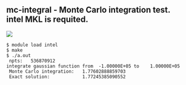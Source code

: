 mc-integral - Monte Carlo integration test.  
intel MKL is requited.
------

<img src="https://latex.codecogs.com/gif.latex?\int_{a}^{b}dxp(x)f(x)&space;=&space;\frac{\left&space;(&space;b&space;-&space;a&space;\right&space;)}{N}\sum_{n=1}^{N}f(x_n)">

```
$ module load intel
$ make
$ ./a.out
 npts:   536870912
integrate gaussian function from  -1.00000E+05 to    1.00000E+05
 Monte Carlo integration:   1.77602888859703
 Exact solution:            1.77245385090552
```
